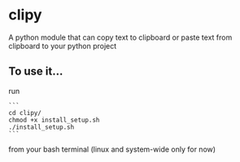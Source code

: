 # clipy
A python module that can copy text to clipboard or paste text from clipboard to your python project

## To use it...

run 

    ```
    cd clipy/
    chmod +x install_setup.sh
    ./install_setup.sh
    ``` 
    
from your bash terminal (linux and system-wide only for now)


